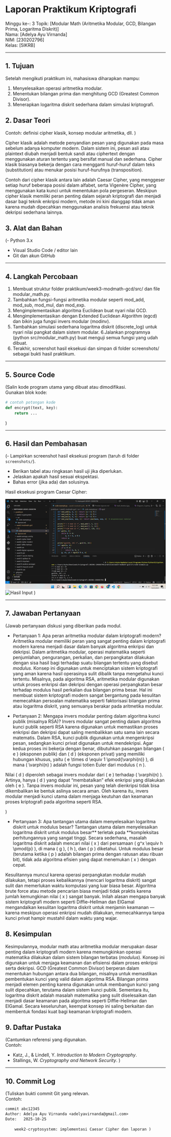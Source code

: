 # Laporan Praktikum Kriptografi
Minggu ke-: 3
Topik: [Modular Math (Aritmetika Modular, GCD, Bilangan Prima, Logaritma Diskrit)]  
Nama: [Adelya Ayu Virnanda]  
NIM: [230202796]  
Kelas: [5IKRB]  

---

## 1. Tujuan

Setelah mengikuti praktikum ini, mahasiswa diharapkan mampu:

1. Menyelesaikan operasi aritmetika modular.
2. Menentukan bilangan prima dan menghitung GCD (Greatest Common Divisor).
3. Menerapkan logaritma diskrit sederhana dalam simulasi kriptografi.

## 2. Dasar Teori  
Contoh: definisi cipher klasik, konsep modular aritmetika, dll.  )

Cipher klasik adalah metode penyandian pesan yang digunakan pada masa sebelum adanya komputer modern. Dalam sistem ini, pesan asli atau plaintext diubah menjadi bentuk sandi atau ciphertext dengan menggunakan aturan tertentu yang bersifat manual dan sederhana. Cipher klasik biasanya bekerja dengan cara mengganti huruf-huruf dalam teks (substitution) atau menukar posisi huruf-hurufnya (transposition). 

Contoh dari cipher klasik antara lain adalah Caesar Cipher, yang menggeser setiap huruf beberapa posisi dalam alfabet, serta Vigenère Cipher, yang menggunakan kata kunci untuk menentukan pola pergeseran. Meskipun cipher klasik memiliki peran penting dalam sejarah kriptografi dan menjadi dasar bagi teknik enkripsi modern, metode ini kini dianggap tidak aman karena mudah dipecahkan menggunakan analisis frekuensi atau teknik dekripsi sederhana lainnya.


## 3. Alat dan Bahan
(- Python 3.x  
- Visual Studio Code / editor lain  
- Git dan akun GitHub  

---

## 4. Langkah Percobaan
1. Membuat struktur folder praktikum/week3-modmath-gcd/src/ dan file modular_math.py.
2. Tambahkan fungsi-fungsi aritmetika modular seperti mod_add, mod_sub, mod_mul, dan mod_exp.
3. Mengimplementasikan algoritma Euclidean buat nyari nilai GCD.
4. Mengimplementasikan dengan Extended Euclidean Algorithm (egcd) dan bikin juga fungsi invers modular (modinv).
5. Tambahkan simulasi sederhana logaritma diskrit (discrete_log) untuk nyari nilai pangkat dalam sistem modular.
6.Jalankan programnya (python src/modular_math.py) buat menguji semua fungsi yang udah dibuat.
7. Terakhir, screenshot hasil eksekusi dan simpan di folder screenshots/ sebagai bukti hasil praktikum.

---

## 5. Source Code
(Salin kode program utama yang dibuat atau dimodifikasi.  
Gunakan blok kode:

```python
# contoh potongan kode
def encrypt(text, key):
    return ...
```
)

---

## 6. Hasil dan Pembahasan
(- Lampirkan screenshot hasil eksekusi program (taruh di folder `screenshots/`).  
- Berikan tabel atau ringkasan hasil uji jika diperlukan.  
- Jelaskan apakah hasil sesuai ekspektasi.  
- Bahas error (jika ada) dan solusinya. 

Hasil eksekusi program Caesar Cipher:

![Hasil Eksekusi](Screenshots/Eksekusi.png)
![Hasil Input](screenshots/input.png)
)

---

## 7. Jawaban Pertanyaan
(Jawab pertanyaan diskusi yang diberikan pada modul. 
- Pertanyaan 1: Apa peran aritmetika modular dalam kriptografi modern?
Aritmetika modular memiliki peran yang sangat penting dalam kriptografi modern karena menjadi dasar dalam banyak algoritma enkripsi dan dekripsi. Dalam aritmetika modular, operasi matematika seperti penjumlahan, pengurangan, perkalian, dan perpangkatan dilakukan dengan sisa hasil bagi terhadap suatu bilangan tertentu yang disebut *modulus*. Konsep ini digunakan untuk menciptakan sistem kriptografi yang aman karena hasil operasinya sulit dibalik tanpa mengetahui kunci tertentu. Misalnya, pada algoritma RSA, aritmetika modular digunakan untuk proses enkripsi dan dekripsi dengan operasi perpangkatan besar terhadap modulus hasil perkalian dua bilangan prima besar. Hal ini membuat sistem kriptografi modern sangat bergantung pada kesulitan memecahkan persoalan matematika seperti faktorisasi bilangan prima atau logaritma diskrit, yang semuanya berakar pada aritmetika modular.


- Pertanyaan 2: Mengapa invers modular penting dalam algoritma kunci publik (misalnya RSA)?
Invers modular sangat penting dalam algoritma kunci publik seperti RSA karena digunakan untuk memastikan proses enkripsi dan dekripsi dapat saling membalikkan satu sama lain secara matematis. Dalam RSA, kunci publik digunakan untuk mengenkripsi pesan, sedangkan kunci privat digunakan untuk mendekripsi. Agar kedua proses ini bekerja dengan benar, dibutuhkan pasangan bilangan ( e ) (eksponen publik) dan ( d ) (eksponen privat) yang memiliki hubungan khusus, yaitu ( e \times d \equiv 1 \pmod{\varphi(n)} ), di mana ( \varphi(n) ) adalah fungsi totien Euler dari modulus ( n ).

Nilai ( d ) diperoleh sebagai invers modular dari ( e ) terhadap ( \varphi(n) ). Artinya, hanya ( d ) yang dapat “membatalkan” efek enkripsi yang dilakukan oleh ( e ). Tanpa invers modular ini, pesan yang telah dienkripsi tidak bisa dikembalikan ke bentuk aslinya secara aman. Oleh karena itu, invers modular menjadi kunci utama dalam menjaga keutuhan dan keamanan proses kriptografi pada algoritma seperti RSA.

)
- Pertanyaan 3: Apa tantangan utama dalam menyelesaikan logaritma diskrit untuk modulus besar?
Tantangan utama dalam menyelesaikan logaritma diskrit untuk modulus besar** terletak pada **kompleksitas perhitungannya yang sangat tinggi. Secara sederhana, masalah logaritma diskrit adalah mencari nilai ( x ) dari persamaan ( g^x \equiv h \pmod{p} ), di mana ( g ), ( h ), dan ( p ) diketahui. Untuk modulus besar (terutama ketika ( p ) adalah bilangan prima dengan ratusan atau ribuan bit), tidak ada algoritma efisien yang dapat menemukan ( x ) dengan cepat.

Kesulitannya muncul karena operasi perpangkatan modular mudah dilakukan, tetapi proses kebalikannya (mencari logaritma diskrit) sangat sulit dan memerlukan waktu komputasi yang luar biasa besar. Algoritma brute force atau metode pencarian biasa menjadi tidak praktis karena jumlah kemungkinan nilai ( x ) sangat banyak. Inilah alasan mengapa banyak sistem kriptografi modern seperti Diffie–Hellman dan ElGamal mengandalkan kesulitan logaritma diskrit untuk menjamin keamanan — karena meskipun operasi enkripsi mudah dilakukan, memecahkannya tanpa kunci privat hampir mustahil dalam waktu yang wajar.


## 8. Kesimpulan
Kesimpulannya, modular math atau aritmetika modular merupakan dasar penting dalam kriptografi modern karena memungkinkan operasi matematika dilakukan dalam sistem bilangan terbatas (*modulus*). Konsep ini digunakan untuk menjaga keamanan dan efisiensi dalam proses enkripsi serta dekripsi. GCD (Greatest Common Divisor) berperan dalam menentukan hubungan antara dua bilangan, misalnya untuk memastikan pembentukan kunci yang valid dalam algoritma RSA. Bilangan prima menjadi elemen penting karena digunakan untuk membangun kunci yang sulit dipecahkan, terutama dalam sistem kunci publik. Sementara itu, logaritma diskrit adalah masalah matematika yang sulit diselesaikan dan menjadi dasar keamanan pada algoritma seperti Diffie-Hellman dan ElGamal. Secara keseluruhan, keempat konsep ini saling berkaitan dan membentuk fondasi kuat bagi keamanan kriptografi modern.


## 9. Daftar Pustaka
(Cantumkan referensi yang digunakan.  
Contoh:  
- Katz, J., & Lindell, Y. *Introduction to Modern Cryptography*.  
- Stallings, W. *Cryptography and Network Security*.  )

---

## 10. Commit Log
(Tuliskan bukti commit Git yang relevan.  
Contoh:
```
commit abc12345
Author: Adelya Ayu Virnanda <adelyavirnanda@gmail.com>
Date:   2025-10-25

    week2-cryptosystem: implementasi Caesar Cipher dan laporan )
```
